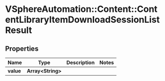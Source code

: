 # VSphereAutomation::Content::ContentLibraryItemDownloadSessionListResult

## Properties
Name | Type | Description | Notes
------------ | ------------- | ------------- | -------------
**value** | **Array&lt;String&gt;** |  | 


